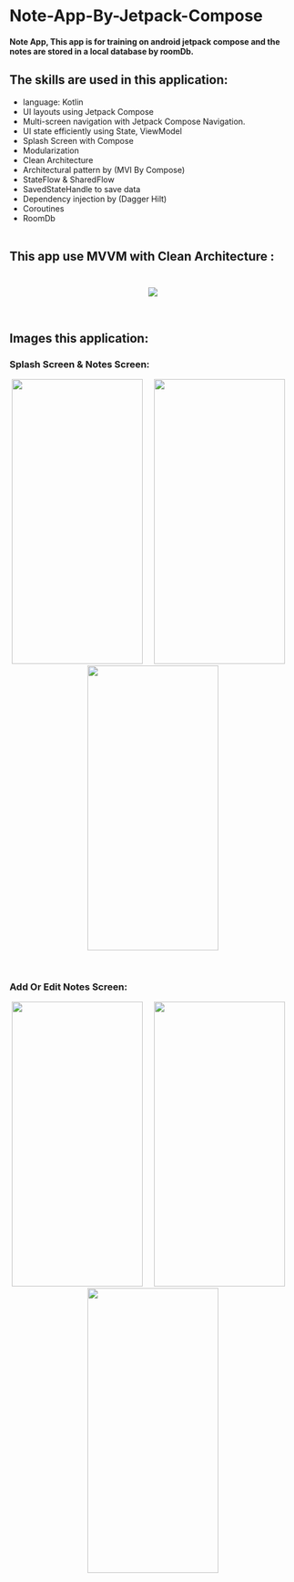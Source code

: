 # Note-App-By-Jetpack-Compose

#### Note App, This app is for training on android jetpack compose and the notes are stored in a local database by roomDb.

## The skills are used in this application:
- language: Kotlin </br>
- UI layouts using Jetpack Compose </br>
- Multi-screen navigation with Jetpack Compose Navigation. </br>
- UI state efficiently using State, ViewModel </br>
- Splash Screen with Compose </br>
- Modularization </br>
- Clean Architecture </br>
- Architectural pattern by (MVI By Compose) </br> 
- StateFlow & SharedFlow </br>
- SavedStateHandle to save data  </br>
- Dependency injection by (Dagger Hilt) </br>
- Coroutines </br>
- RoomDb  </br> </br>



## This app use MVVM with Clean Architecture : </br>  <br>
<p align="center">
<img src="https://github.com/user-attachments/assets/0c982574-9fac-44bd-ac80-cdc07a54d619"/>
</p>  <br> 


## Images this application: <br>


### Splash Screen & Notes Screen: <br>

<p align="center">
<img src="https://github.com/user-attachments/assets/35bd8afd-20b1-41aa-8464-073f425dd65a" width="230" height="500" />
 <span> &nbsp;  &nbsp; </span>
<img src="https://github.com/user-attachments/assets/65585aad-3cf1-4167-8987-aecdc8c576ab" width="230" height="500" />
 <span> &nbsp;  &nbsp; </span>
<img src="https://github.com/user-attachments/assets/85ce4b36-ccb6-4fc5-af26-6bb0ef00cf1f" width="230" height="500" />
</p>  <br>


### Add Or Edit Notes Screen: <br>

<p align="center">
<img src="https://github.com/user-attachments/assets/bf496cac-932c-4387-98eb-5c64909dd260" width="230" height="500" />
 <span> &nbsp;  &nbsp; </span>
<img src="https://github.com/user-attachments/assets/a94467c3-2947-443b-89d9-d03a10f604a7" width="230" height="500" />
 <span> &nbsp;  &nbsp; </span>
<img src="https://github.com/user-attachments/assets/02be12bb-3208-43fc-bc08-b6a002169631" width="230" height="500" />
</p>  <br>



